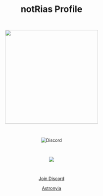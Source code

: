 <h1 align="center">notRias Profile</h1>
<br>
<p align="center">
  <img width="300" height="300" src="https://cdn.discordapp.com/attachments/773593526239756338/796784475492581399/da44c5cff10d7934a8fa46023a0561a0.jpg">
</p>
<br>
<p align="center">
<img alt="Discord" src="https://img.shields.io/discord/779689684690272286?color=%23000000&label=Discord&logo=Discord&logoColor=%236300bf&style=for-the-badge">
</p>
<br>
<p align="center">
  <img align="center" src="https://github-readme-stats.vercel.app/api?username=notRias&count_private=true&theme=midnight-purple" />
</p>
<br>
<p align="center"><a href="https://discord.gg/yE6CgQZzr2" >Join Discord</a></p>
<p align="center"><a href="https://astronyia.xyz/" >Astronyia</a></p>
